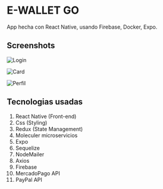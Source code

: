 # E-WALLET GO
App hecha con React Native, usando Firebase, Docker, Expo.

## Screenshots
![Login](https://ibb.co/YZ1P0J4)

![Card](https://ibb.co/XkFhWmV)

![Perfil](https://ibb.co/ZN4QvLD)


## Tecnologias usadas
1. React Native (Front-end)
2. Css (Styling)
3. Redux (State Management)
4. Moleculer microservicios
5. Expo
6. Sequelize
7. NodeMailer
8. Axios
9. Firebase
10. MercadoPago API
11. PayPal API
